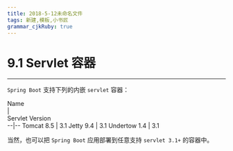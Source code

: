 ```yaml
---
title: 2018-5-12未命名文件 
tags: 新建,模板,小书匠
grammar_cjkRuby: true
---
```


# 9.1 Servlet 容器
---

`Spring Boot` 支持下列的内嵌 `servlet` 容器：

<div align="left">Name</div> | <div align="left">Servlet Version</div>
--|--
Tomcat 8.5 | 3.1
Jetty 9.4 | 3.1
Undertow 1.4 | 3.1

当然，也可以把 `Spring Boot` 应用部署到任意支持 `servlet 3.1+` 的容器中。